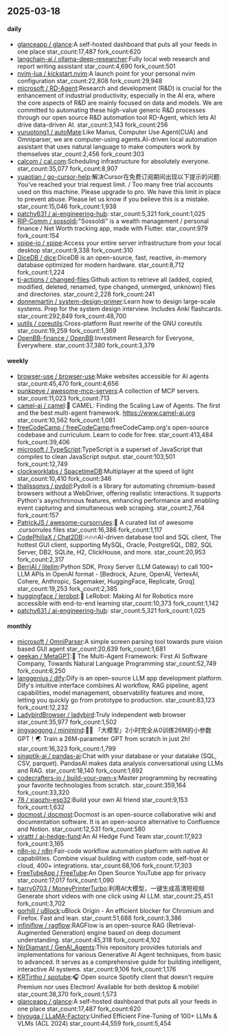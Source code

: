 ## 2025-03-18

#### daily
* [glanceapp / glance](https://github.com/glanceapp/glance):A self-hosted dashboard that puts all your feeds in one place star_count:17,487 fork_count:620
* [langchain-ai / ollama-deep-researcher](https://github.com/langchain-ai/ollama-deep-researcher):Fully local web research and report writing assistant star_count:4,690 fork_count:501
* [nvim-lua / kickstart.nvim](https://github.com/nvim-lua/kickstart.nvim):A launch point for your personal nvim configuration star_count:22,808 fork_count:29,948
* [microsoft / RD-Agent](https://github.com/microsoft/RD-Agent):Research and development (R&D) is crucial for the enhancement of industrial productivity, especially in the AI era, where the core aspects of R&D are mainly focused on data and models. We are committed to automating these high-value generic R&D processes through our open source R&D automation tool RD-Agent, which lets AI drive data-driven AI. star_count:3,143 fork_count:256
* [yuruotong1 / autoMate](https://github.com/yuruotong1/autoMate):Like Manus, Computer Use Agent(CUA) and Omniparser, we are computer-using agents.AI-driven local automation assistant that uses natural language to make computers work by themselves star_count:2,456 fork_count:303
* [calcom / cal.com](https://github.com/calcom/cal.com):Scheduling infrastructure for absolutely everyone. star_count:35,077 fork_count:8,907
* [yuaotian / go-cursor-help](https://github.com/yuaotian/go-cursor-help):解决Cursor在免费订阅期间出现以下提示的问题: You've reached your trial request limit. / Too many free trial accounts used on this machine. Please upgrade to pro. We have this limit in place to prevent abuse. Please let us know if you believe this is a mistake. star_count:15,046 fork_count:1,938
* [patchy631 / ai-engineering-hub](https://github.com/patchy631/ai-engineering-hub): star_count:5,321 fork_count:1,025
* [RIP-Comm / sossoldi](https://github.com/RIP-Comm/sossoldi):"Sossoldi" is a wealth management / personal finance / Net Worth tracking app, made with Flutter. star_count:979 fork_count:154
* [xpipe-io / xpipe](https://github.com/xpipe-io/xpipe):Access your entire server infrastructure from your local desktop star_count:9,338 fork_count:310
* [DiceDB / dice](https://github.com/DiceDB/dice):DiceDB is an open-source, fast, reactive, in-memory database optimized for modern hardware. star_count:8,712 fork_count:1,224
* [tj-actions / changed-files](https://github.com/tj-actions/changed-files):Github action to retrieve all (added, copied, modified, deleted, renamed, type changed, unmerged, unknown) files and directories. star_count:2,228 fork_count:241
* [donnemartin / system-design-primer](https://github.com/donnemartin/system-design-primer):Learn how to design large-scale systems. Prep for the system design interview. Includes Anki flashcards. star_count:292,849 fork_count:48,700
* [uutils / coreutils](https://github.com/uutils/coreutils):Cross-platform Rust rewrite of the GNU coreutils star_count:19,259 fork_count:1,369
* [OpenBB-finance / OpenBB](https://github.com/OpenBB-finance/OpenBB):Investment Research for Everyone, Everywhere. star_count:37,380 fork_count:3,379

#### weekly
* [browser-use / browser-use](https://github.com/browser-use/browser-use):Make websites accessible for AI agents star_count:45,470 fork_count:4,656
* [punkpeye / awesome-mcp-servers](https://github.com/punkpeye/awesome-mcp-servers):A collection of MCP servers. star_count:11,023 fork_count:713
* [camel-ai / camel](https://github.com/camel-ai/camel):🐫 CAMEL: Finding the Scaling Law of Agents. The first and the best multi-agent framework. https://www.camel-ai.org star_count:10,562 fork_count:1,081
* [freeCodeCamp / freeCodeCamp](https://github.com/freeCodeCamp/freeCodeCamp):freeCodeCamp.org's open-source codebase and curriculum. Learn to code for free. star_count:413,484 fork_count:39,406
* [microsoft / TypeScript](https://github.com/microsoft/TypeScript):TypeScript is a superset of JavaScript that compiles to clean JavaScript output. star_count:103,501 fork_count:12,749
* [clockworklabs / SpacetimeDB](https://github.com/clockworklabs/SpacetimeDB):Multiplayer at the speed of light star_count:10,410 fork_count:346
* [thalissonvs / pydoll](https://github.com/thalissonvs/pydoll):Pydoll is a library for automating chromium-based browsers without a WebDriver, offering realistic interactions. It supports Python's asynchronous features, enhancing performance and enabling event capturing and simultaneous web scraping. star_count:2,764 fork_count:157
* [PatrickJS / awesome-cursorrules](https://github.com/PatrickJS/awesome-cursorrules):📄 A curated list of awesome .cursorrules files star_count:16,386 fork_count:1,117
* [CodePhiliaX / Chat2DB](https://github.com/CodePhiliaX/Chat2DB):🔥🔥🔥AI-driven database tool and SQL client, The hottest GUI client, supporting MySQL, Oracle, PostgreSQL, DB2, SQL Server, DB2, SQLite, H2, ClickHouse, and more. star_count:20,953 fork_count:2,317
* [BerriAI / litellm](https://github.com/BerriAI/litellm):Python SDK, Proxy Server (LLM Gateway) to call 100+ LLM APIs in OpenAI format - [Bedrock, Azure, OpenAI, VertexAI, Cohere, Anthropic, Sagemaker, HuggingFace, Replicate, Groq] star_count:19,253 fork_count:2,385
* [huggingface / lerobot](https://github.com/huggingface/lerobot):🤗 LeRobot: Making AI for Robotics more accessible with end-to-end learning star_count:10,373 fork_count:1,142
* [patchy631 / ai-engineering-hub](https://github.com/patchy631/ai-engineering-hub): star_count:5,321 fork_count:1,025

#### monthly
* [microsoft / OmniParser](https://github.com/microsoft/OmniParser):A simple screen parsing tool towards pure vision based GUI agent star_count:20,639 fork_count:1,681
* [geekan / MetaGPT](https://github.com/geekan/MetaGPT):🌟 The Multi-Agent Framework: First AI Software Company, Towards Natural Language Programming star_count:52,749 fork_count:6,250
* [langgenius / dify](https://github.com/langgenius/dify):Dify is an open-source LLM app development platform. Dify's intuitive interface combines AI workflow, RAG pipeline, agent capabilities, model management, observability features and more, letting you quickly go from prototype to production. star_count:83,123 fork_count:12,232
* [LadybirdBrowser / ladybird](https://github.com/LadybirdBrowser/ladybird):Truly independent web browser star_count:35,977 fork_count:1,502
* [jingyaogong / minimind](https://github.com/jingyaogong/minimind):🚀🚀 「大模型」2小时完全从0训练26M的小参数GPT！🌏 Train a 26M-parameter GPT from scratch in just 2h! star_count:16,323 fork_count:1,799
* [sinaptik-ai / pandas-ai](https://github.com/sinaptik-ai/pandas-ai):Chat with your database or your datalake (SQL, CSV, parquet). PandasAI makes data analysis conversational using LLMs and RAG. star_count:18,140 fork_count:1,692
* [codecrafters-io / build-your-own-x](https://github.com/codecrafters-io/build-your-own-x):Master programming by recreating your favorite technologies from scratch. star_count:359,164 fork_count:33,320
* [78 / xiaozhi-esp32](https://github.com/78/xiaozhi-esp32):Build your own AI friend star_count:9,153 fork_count:1,632
* [docmost / docmost](https://github.com/docmost/docmost):Docmost is an open-source collaborative wiki and documentation software. It is an open-source alternative to Confluence and Notion. star_count:12,531 fork_count:580
* [virattt / ai-hedge-fund](https://github.com/virattt/ai-hedge-fund):An AI Hedge Fund Team star_count:17,923 fork_count:3,165
* [n8n-io / n8n](https://github.com/n8n-io/n8n):Fair-code workflow automation platform with native AI capabilities. Combine visual building with custom code, self-host or cloud, 400+ integrations. star_count:68,106 fork_count:17,303
* [FreeTubeApp / FreeTube](https://github.com/FreeTubeApp/FreeTube):An Open Source YouTube app for privacy star_count:17,017 fork_count:1,090
* [harry0703 / MoneyPrinterTurbo](https://github.com/harry0703/MoneyPrinterTurbo):利用AI大模型，一键生成高清短视频 Generate short videos with one click using AI LLM. star_count:25,451 fork_count:3,702
* [gorhill / uBlock](https://github.com/gorhill/uBlock):uBlock Origin - An efficient blocker for Chromium and Firefox. Fast and lean. star_count:51,688 fork_count:3,386
* [infiniflow / ragflow](https://github.com/infiniflow/ragflow):RAGFlow is an open-source RAG (Retrieval-Augmented Generation) engine based on deep document understanding. star_count:45,318 fork_count:4,102
* [NirDiamant / GenAI_Agents](https://github.com/NirDiamant/GenAI_Agents):This repository provides tutorials and implementations for various Generative AI Agent techniques, from basic to advanced. It serves as a comprehensive guide for building intelligent, interactive AI systems. star_count:9,106 fork_count:1,176
* [KRTirtho / spotube](https://github.com/KRTirtho/spotube):🎧 Open source Spotify client that doesn't require Premium nor uses Electron! Available for both desktop & mobile! star_count:38,370 fork_count:1,573
* [glanceapp / glance](https://github.com/glanceapp/glance):A self-hosted dashboard that puts all your feeds in one place star_count:17,487 fork_count:620
* [hiyouga / LLaMA-Factory](https://github.com/hiyouga/LLaMA-Factory):Unified Efficient Fine-Tuning of 100+ LLMs & VLMs (ACL 2024) star_count:44,559 fork_count:5,454
